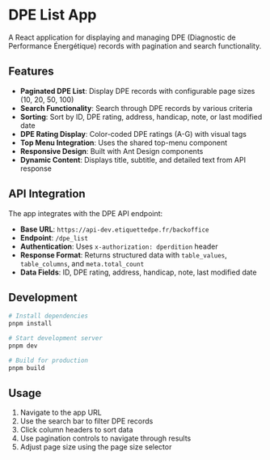 # DPE List App

A React application for displaying and managing DPE (Diagnostic de Performance Énergétique) records with pagination and search functionality.

## Features

- **Paginated DPE List**: Display DPE records with configurable page sizes (10, 20, 50, 100)
- **Search Functionality**: Search through DPE records by various criteria
- **Sorting**: Sort by ID, DPE rating, address, handicap, note, or last modified date
- **DPE Rating Display**: Color-coded DPE ratings (A-G) with visual tags
- **Top Menu Integration**: Uses the shared top-menu component
- **Responsive Design**: Built with Ant Design components
- **Dynamic Content**: Displays title, subtitle, and detailed text from API response

## API Integration

The app integrates with the DPE API endpoint:
- **Base URL**: `https://api-dev.etiquettedpe.fr/backoffice`
- **Endpoint**: `/dpe_list`
- **Authentication**: Uses `x-authorization: dperdition` header
- **Response Format**: Returns structured data with `table_values`, `table_columns`, and `meta.total_count`
- **Data Fields**: ID, DPE rating, address, handicap, note, last modified date

## Development

```bash
# Install dependencies
pnpm install

# Start development server
pnpm dev

# Build for production
pnpm build
```

## Usage

1. Navigate to the app URL
2. Use the search bar to filter DPE records
3. Click column headers to sort data
4. Use pagination controls to navigate through results
5. Adjust page size using the page size selector
